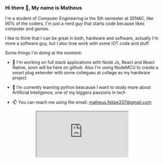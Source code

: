 ### Hi there 👋, My name is Matheus

I'm a student of Computer Engineering in the 5th semester at SENAC, like 90% of the coders, I'm just a nerd guy that starts code because likes computer and games.

I like to think that I can be great in both, hardware and software, actually I'm more a software guy, but I also love work with some IOT code and stuff

Some things I'm doing at the moment:

- 🔭 I'm working on full stack applications with Node Js, React and React Native, soon will be here on github. Also I'm using NodeMCU to create a smart plug extender with some collegues at college as my hardware project

- 🌱 I’m currently learning python beacause I want to study more about Artificial Inteligence, one of my biggers passions in tech

- 📫 You can reach me using the email: matheus.felipe337@gmail.com

<p align="center">
  <iframe src="https://github-readme-stats.vercel.app/api/top-langs/?username=Ndrake337&exclude_repo=cem_clipnet&layout=compact&theme=dark" />
</p>
